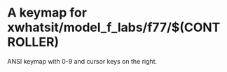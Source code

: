 # A keymap for xwhatsit/model_f_labs/f77/$(CONTROLLER)

ANSI keymap with 0-9 and cursor keys on the right.
